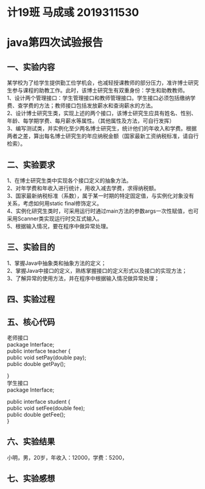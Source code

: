 # 计19班 马成彧 2019311530<br/>
# java第四次试验报告<br/>
## 一、实验内容<br/>
某学校为了给学生提供勤工俭学机会，也减轻授课教师的部分压力，准许博士研究生参与课程的助教工作。此时，该博士研究生有双重身份：学生和助教教师。<br/>
1、设计两个管理接口：学生管理接口和教师管理接口。学生接口必须包括缴纳学费、查学费的方法；教师接口包括发放薪水和查询薪水的方法。<br/>
2、设计博士研究生类，实现上述的两个接口，该博士研究生应具有姓名、性别、年龄、每学期学费、每月薪水等属性。（其他属性及方法，可自行发挥）<br/>
3、编写测试类，并实例化至少两名博士研究生，统计他们的年收入和学费。根据两者之差，算出每名博士研究生的年应纳税金额（国家最新工资纳税标准，请自行检索）。<br/>
## 二、实验要求<br/>
1、在博士研究生类中实现各个接口定义的抽象方法。<br/>
2、对年学费和年收入进行统计，用收入减去学费，求得纳税额。<br/>
3、国家最新纳税标准（系数），属于某一时期的特定固定值，与实例化对象没有关系，考虑如何用static  final修饰定义。<br/>
4、实例化研究生类时，可采用运行时通过main方法的参数args一次性赋值，也可采用Scanner类实现运行时交互式输入。<br/>
5、根据输入情况，要在程序中做异常处理。<br/>
## 三、实验目的<br/>
1、掌握Java中抽象类和抽象方法的定义；<br/>
2、掌握Java中接口的定义，熟练掌握接口的定义形式以及接口的实现方法；<br/>
3、了解异常的使用方法，并在程序中根据输入情况做异常处理；<br/>
## 四、实验过程<br/>
## 五、核心代码<br/>
老师接口<br/>
package Interface;<br/>
public interface teacher {<br/>
	public void setPay(double pay);<br/>
	public double getPay();<br/>

}<br/>
学生接口<br/>
package Interface;<br/>

public interface student {<br/>
	public void setFee(double fee);<br/>
	public double getFee();<br/>
}<br/>
## 六、实验结果<br/>
小明，男，20岁，年收入：12000，学费：5200，<br/>
## 七、实验感想<br/>
